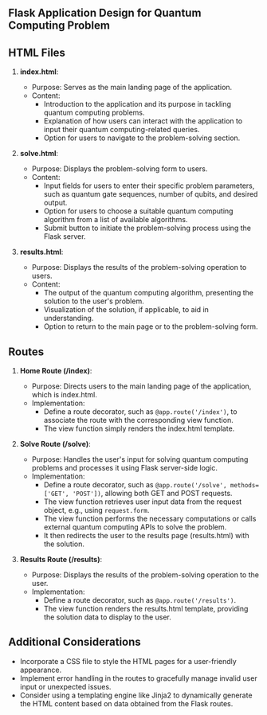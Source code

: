 ## **Flask Application Design for Quantum Computing Problem**

## **HTML Files**

1. **index.html**:
   - Purpose: Serves as the main landing page of the application.
   - Content:
     - Introduction to the application and its purpose in tackling quantum computing problems.
     - Explanation of how users can interact with the application to input their quantum computing-related queries.
     - Option for users to navigate to the problem-solving section.

2. **solve.html**:
   - Purpose: Displays the problem-solving form to users.
   - Content:
     - Input fields for users to enter their specific problem parameters, such as quantum gate sequences, number of qubits, and desired output.
     - Option for users to choose a suitable quantum computing algorithm from a list of available algorithms.
     - Submit button to initiate the problem-solving process using the Flask server.

3. **results.html**:
   - Purpose: Displays the results of the problem-solving operation to users.
   - Content:
     - The output of the quantum computing algorithm, presenting the solution to the user's problem.
     - Visualization of the solution, if applicable, to aid in understanding.
     - Option to return to the main page or to the problem-solving form.

## **Routes**

1. **Home Route (/index)**:
   - Purpose: Directs users to the main landing page of the application, which is index.html.
   - Implementation:
     - Define a route decorator, such as `@app.route('/index')`, to associate the route with the corresponding view function.
     - The view function simply renders the index.html template.

2. **Solve Route (/solve)**:
   - Purpose: Handles the user's input for solving quantum computing problems and processes it using Flask server-side logic.
   - Implementation:
     - Define a route decorator, such as `@app.route('/solve', methods=['GET', 'POST'])`, allowing both GET and POST requests.
     - The view function retrieves user input data from the request object, e.g., using `request.form`.
     - The view function performs the necessary computations or calls external quantum computing APIs to solve the problem.
     - It then redirects the user to the results page (results.html) with the solution.

3. **Results Route (/results)**:
   - Purpose: Displays the results of the problem-solving operation to the user.
   - Implementation:
     - Define a route decorator, such as `@app.route('/results')`.
     - The view function renders the results.html template, providing the solution data to display to the user.

## **Additional Considerations**

- Incorporate a CSS file to style the HTML pages for a user-friendly appearance.
- Implement error handling in the routes to gracefully manage invalid user input or unexpected issues.
- Consider using a templating engine like Jinja2 to dynamically generate the HTML content based on data obtained from the Flask routes.